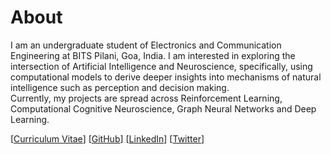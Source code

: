# About

I am an undergraduate student of Electronics and Communication Engineering at BITS Pilani, Goa, India. I am interested in exploring the intersection of Artificial Intelligence and Neuroscience, specifically, using computational models to derive deeper insights into mechanisms of natural intelligence such as perception and decision making. <br>
Currently, my projects are spread across Reinforcement Learning, Computational Cognitive Neuroscience, Graph Neural Networks and Deep Learning.

[[Curriculum Vitae](https://drive.google.com/open?id=1jrzeojfywnClPvB1b-SW1tJ_r421QmM4)] [[GitHub](https://github.com/ajaysub110/)] [[LinkedIn](https://www.linkedin.com/in/ajaysub110/)] [[Twitter](https://twitter.com/ajaysub110)]
